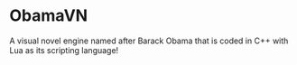 # ObamaVN
A visual novel engine named after Barack Obama that is coded in C++ with Lua as its scripting language!

